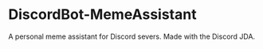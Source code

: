 # DiscordBot-MemeAssistant
A personal meme assistant for Discord severs.
Made with the Discord JDA.
